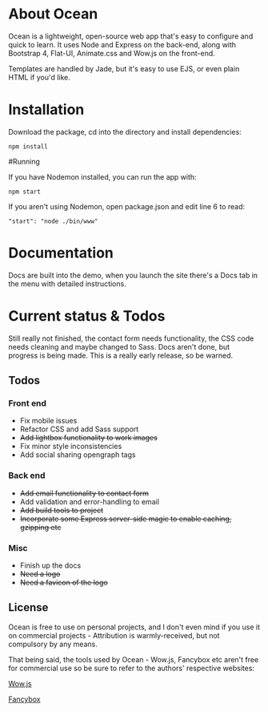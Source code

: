 # About Ocean
Ocean is a lightweight, open-source web app that's easy to configure and quick to learn. It uses Node and Express on the back-end, along with Bootstrap 4, Flat-UI, Animate.css and Wow.js on the front-end.

Templates are handled by Jade, but it's easy to use EJS, or even plain HTML if you'd like.

# Installation
Download the package, cd into the directory and install dependencies:

```
npm install
```

#Running

If you have Nodemon installed, you can run the app with:

```
npm start
```

If you aren't using Nodemon, open package.json and edit line 6 to read:

```
"start": "node ./bin/www"
```

# Documentation

Docs are built into the demo, when you launch the site there's a Docs tab in the menu with detailed instructions.

# Current status & Todos

Still really not finished, the contact form needs functionality, the CSS code needs cleaning and maybe changed to Sass. Docs aren't done, but progress is being made. This is a really early release, so be warned.

## Todos

### Front end
* Fix mobile issues
* Refactor CSS and add Sass support
* <s>Add lightbox functionality to work images</s>
* Fix minor style inconsistencies
* Add social sharing opengraph tags

### Back end
* <s>Add email functionality to contact form</s>
* Add validation and error-handling to email
* <s>Add build tools to project</s>
* <s>Incorporate some Express server-side magic to enable caching, gzipping etc</s>

### Misc
* Finish up the docs
* <s>Need a logo</s>
* <s>Need a favicon of the logo</s>

## License

Ocean is free to use on personal projects, and I don't even mind if you use it on commercial projects - Attribution is warmly-received, but not compulsory by any means.

That being said, the tools used by Ocean - Wow.js, Fancybox etc aren't free for commercial use so be sure to refer to the authors' respective websites:

[Wow.js](http://mynameismatthieu.com/WOW/)

[Fancybox](http://fancyapps.com/fancybox/#license)
